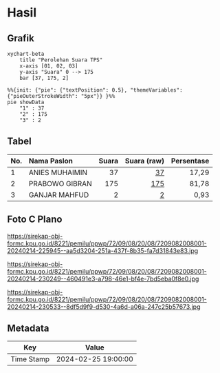 # Hasil

## Grafik

```mermaid
xychart-beta
    title "Perolehan Suara TPS"
    x-axis [01, 02, 03]
    y-axis "Suara" 0 --> 175
    bar [37, 175, 2]
```

```mermaid
%%{init: {"pie": {"textPosition": 0.5}, "themeVariables": {"pieOuterStrokeWidth": "5px"}} }%%
pie showData
    "1" : 37
    "2" : 175
    "3" : 2
```

## Tabel

| No. | Nama Paslon    | Suara | Suara (raw) | Persentase |
|:--- |:-------------- | -----:| -----------:| ----------:|
| 1   | ANIES MUHAIMIN | 37    | [37][p-1]   | 17,29      |
| 2   | PRABOWO GIBRAN | 175   | [175][p-2]  | 81,78      |
| 3   | GANJAR MAHFUD  | 2     | [2][p-3]    | 0,93       |


[p-1]: https://github.com/gigit-pemilu/pemilu-2024-72-sulawesi-tengah/blob/main/pilpres/hitung-suara/sub/72-sulawesi-tengah/sub/09-tojo-una-una/sub/08-tojo/sub/2008-tojo/sub/001-tps/sub/paslon-1.txt
[p-2]: https://github.com/gigit-pemilu/pemilu-2024-72-sulawesi-tengah/blob/main/pilpres/hitung-suara/sub/72-sulawesi-tengah/sub/09-tojo-una-una/sub/08-tojo/sub/2008-tojo/sub/001-tps/sub/paslon-2.txt
[p-3]: https://github.com/gigit-pemilu/pemilu-2024-72-sulawesi-tengah/blob/main/pilpres/hitung-suara/sub/72-sulawesi-tengah/sub/09-tojo-una-una/sub/08-tojo/sub/2008-tojo/sub/001-tps/sub/paslon-3.txt

## Foto C Plano

https://sirekap-obj-formc.kpu.go.id/8221/pemilu/ppwp/72/09/08/20/08/7209082008001-20240214-225945--aa5d3204-251a-437f-8b35-fa7d31843e83.jpg

https://sirekap-obj-formc.kpu.go.id/8221/pemilu/ppwp/72/09/08/20/08/7209082008001-20240214-230249--460491e3-a798-46e1-bf4e-7bd5eba0f8e0.jpg

https://sirekap-obj-formc.kpu.go.id/8221/pemilu/ppwp/72/09/08/20/08/7209082008001-20240214-230533--8df5d9f9-d530-4a6d-a06a-247c25b57673.jpg


## Metadata

| Key        | Value               |
| ---------- | ------------------- |
| Time Stamp | 2024-02-25 19:00:00 |



